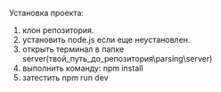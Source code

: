Установка проекта:
1. клон репозитория.
2. установить node.js если еще неустановлен.
3. открыть терминал в папке server(твой_путь_до_репозитория\parsing\server)
4. выполнить команду: npm install
5. затестить npm run dev
